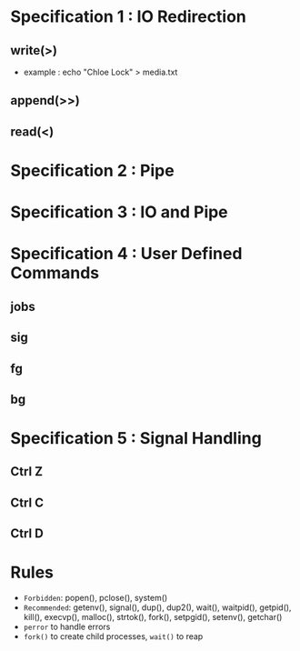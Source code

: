 # Specification 1 : IO Redirection
## write(>)
- example : echo "Chloe Lock" > media.txt

## append(>>)

## read(<)

# Specification 2 : Pipe

# Specification 3 : IO and Pipe

# Specification 4 : User Defined Commands
## jobs
## sig
## fg
## bg

# Specification 5 : Signal Handling
## Ctrl Z
## Ctrl C
## Ctrl D

# Rules
- `Forbidden`:   popen(), pclose(), system()
- `Recommended`: getenv(), signal(), dup(), dup2(), wait(), waitpid(), getpid(), kill(), execvp(),
               malloc(), strtok(), fork(), setpgid(), setenv(), getchar()
- `perror` to handle errors
- `fork()` to create child processes, `wait()` to reap
